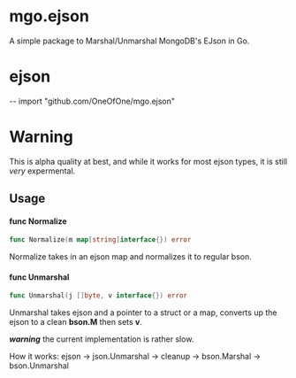 mgo.ejson
=========

A simple package to Marshal/Unmarshal MongoDB's EJson in Go.

# ejson
--
    import "github.com/OneOfOne/mgo.ejson"


# Warning

This is alpha quality at best, and while it works for most ejson types, it is still *very* expermental.

## Usage

#### func  Normalize

```go
func Normalize(m map[string]interface{}) error
```
Normalize takes in an ejson map and normalizes it to regular bson.


#### func  Unmarshal

```go
func Unmarshal(j []byte, v interface{}) error
```
Unmarshal takes ejson and a pointer to a struct or a map, converts up the ejson
to a clean **bson.M** then sets **v**.

***warning*** the current implementation is rather slow.

How it works: ejson -> json.Unmarshal -> cleanup -> bson.Marshal -> bson.Unmarshal

